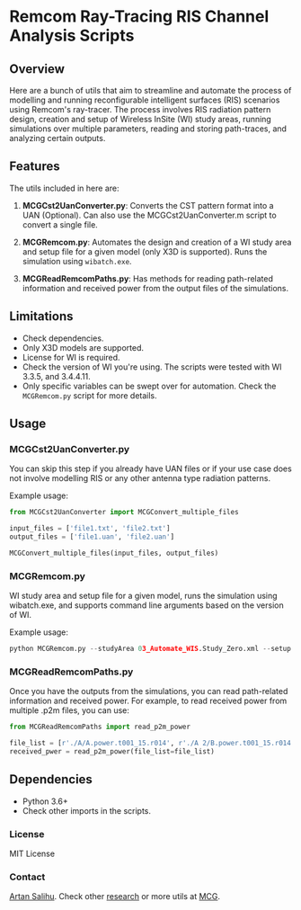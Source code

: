 # Remcom Ray-Tracing RIS Channel Analysis Scripts

## Overview

Here are a bunch of utils that aim to streamline and automate the process of modelling and running reconfigurable intelligent surfaces (RIS) scenarios using Remcom's ray-tracer. The process involves RIS radiation pattern design, creation and setup of Wireless InSite (WI) study areas, running simulations over multiple parameters, reading and storing path-traces, and analyzing certain outputs.

## Features

The utils included in here are:

1. **MCGCst2UanConverter.py**: Converts the CST pattern format into a UAN (Optional). Can also use the MCGCst2UanConverter.m script to convert a single file.

2. **MCGRemcom.py**: Automates the design and creation of a WI study area and setup file for a given model (only X3D is supported). Runs the simulation using `wibatch.exe`.

3. **MCGReadRemcomPaths.py**: Has methods for reading path-related information and received power from the output files of the simulations.

## Limitations

- Check dependencies.
- Only X3D models are supported.
- License for WI is required. 
- Check the version of WI you're using. The scripts were tested with WI 3.3.5, and 3.4.4.11.
- Only specific variables can be swept over for automation. Check the `MCGRemcom.py` script for more details.

## Usage

### MCGCst2UanConverter.py

You can skip this step if you already have UAN files or if your use case does not involve modelling RIS or any other antenna type radiation patterns. 

Example usage:

```python
from MCGCst2UanConverter import MCGConvert_multiple_files

input_files = ['file1.txt', 'file2.txt']
output_files = ['file1.uan', 'file2.uan']

MCGConvert_multiple_files(input_files, output_files)
```

### MCGRemcom.py
WI study area and setup file for a given model, runs the simulation using wibatch.exe, and supports command line arguments based on the version of WI.

Example usage:
```python
python MCGRemcom.py --studyArea 03_Automate_WIS.Study_Zero.xml --setup 03_Automate_WIS.setup --wibatchLocation "C:\Program Files\Remcom\Wireless InSite 3.3.5\bin\calc\wibatch.exe" --licenseLocation 123@1.1.2.3 --baseVersion 3.3.3.5 --RISPatternRX ["RISPatternRX_1", "RISPatternRX_2", "RISPatternRX_3"] --RISPatternTX ["RISPatternTX_1", "RISPatternTX_2", "RISPatternTX_3"] --help_options
```

### MCGReadRemcomPaths.py
Once you have the outputs from the simulations, you can read path-related information and received power.
For example, to read received power from multiple .p2m files, you can use:
    
```python
from MCGReadRemcomPaths import read_p2m_power

file_list = [r'./A/A.power.t001_15.r014', r'./A 2/B.power.t001_15.r014']
received_pwer = read_p2m_power(file_list=file_list)
```

## Dependencies

- Python 3.6+
- Check other imports in the scripts.

### License

MIT License

### Contact
[Artan Salihu]([https](https://www.artansalihu.com/)). Check other [research](https://scholar.google.com/citations?hl=en&user=TyEotkkAAAAJ&view_op=list_works&sortby=pubdate) or more utils at [MCG](https://mcg-deep-wrt.netlify.app/deep-wrt/utilities/).


